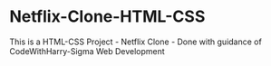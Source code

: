 # Netflix-Clone-HTML-CSS
This is a HTML-CSS Project - Netflix Clone - Done with guidance of CodeWithHarry-Sigma Web Development
